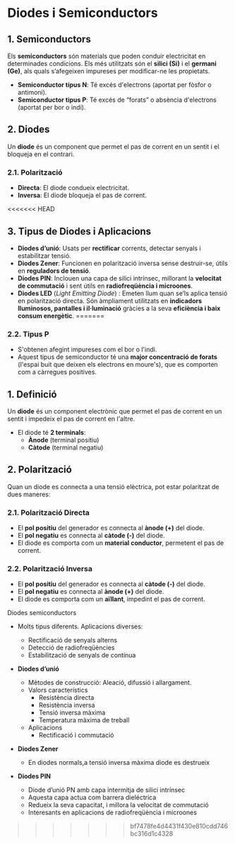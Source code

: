 # **Diodes i Semiconductors**

## **1. Semiconductors**
Els **semiconductors** són materials que poden conduir electricitat en determinades condicions. Els més utilitzats són el **silici (Si)** i el **germani (Ge)**, als quals s’afegeixen impureses per modificar-ne les propietats.

- **Semiconductor tipus N**: Té excés d'electrons (aportat per fòsfor o antimoni).
- **Semiconductor tipus P**: Té excés de “forats” o absència d'electrons (aportat per bor o indi).

## **2. Diodes**
Un **diode** és un component que permet el pas de corrent en un sentit i el bloqueja en el contrari.

### **2.1. Polarització**
- **Directa**: El diode condueix electricitat.
- **Inversa**: El diode bloqueja el pas de corrent.

<<<<<<< HEAD
## **3. Tipus de Diodes i Aplicacions**
- **Diodes d’unió**: Usats per **rectificar** corrents, detectar senyals i estabilitzar tensió.
- **Diodes Zener**: Funcionen en polarització inversa sense destruir-se, útils en **reguladors de tensió**.
- **Diodes PIN**: Inclouen una capa de silici intrínsec, millorant la **velocitat de commutació** i sent útils en **radiofreqüència i microones**.
- **Diodes LED** (_Light Emitting Diode_) : Emeten llum quan se’ls aplica tensió en polarització directa. Són àmpliament utilitzats en **indicadors lluminosos, pantalles i il·luminació** gràcies a la seva **eficiència i baix consum energètic**.
=======
### 2.2. Tipus P
- S'obtenen afegint impureses com el bor o l'indi.
- Aquest tipus de semiconductor té una **major concentració de forats** (l'espai buit que deixen els electrons en moure's), que es comporten com a càrregues positives.

## 1. Definició
Un **diode** és un component electrònic que permet el pas de corrent en un sentit i impedeix el pas de corrent en l'altre.
- El diode té **2 terminals**:
  - **Ànode** (terminal positiu)
  - **Càtode** (terminal negatiu)

## 2. Polarització
Quan un diode es connecta a una tensió elèctrica, pot estar polaritzat de dues maneres:

### 2.1. Polarització Directa
- El **pol positiu** del generador es connecta al **ànode (+)** del diode.
- El **pol negatiu** es connecta al **càtode (-)** del diode.
- El diode es comporta com un **material conductor**, permetent el pas de corrent.

### 2.2. Polarització Inversa
- El **pol positiu** del generador es connecta al **càtode (-)** del diode.
- El **pol negatiu** es connecta al **ànode (+)** del diode.
- El diode es comporta com un **aïllant**, impedint el pas de corrent.

Diodes semiconductors

* Molts tipus diferents\. Aplicacions diverses:
  * Rectificació de senyals alterns
  * Detecció de radiofreqüències
  * Estabilització de senyals de contínua
* __Diodes d’unió__
  * Mètodes de construcció: Aleació\, difussió i allargament\.
  * Valors característics
    * Resistència directa
    * Resistència inversa
    * Tensió inversa màxima
    * Temperatura màxima de treball
  * Aplicacions
    * Rectificació i commutació

* __Diodes Zener__
  * En diodes normals\,a tensió inversa màxima diode es destrueix
* __Diodes PIN__
  * Diode d’unió PN amb capa intermitja de silici intrínsec
  * Aquesta capa actua com barrera dieléctrica
  * Redueix la seva capacitat\, i millora la velocitat de commutació
  * Interesants en aplicacions de radiofreqüència i microones
>>>>>>> bf7478fe4d4431f430e810cdd746bc316d1c4328
